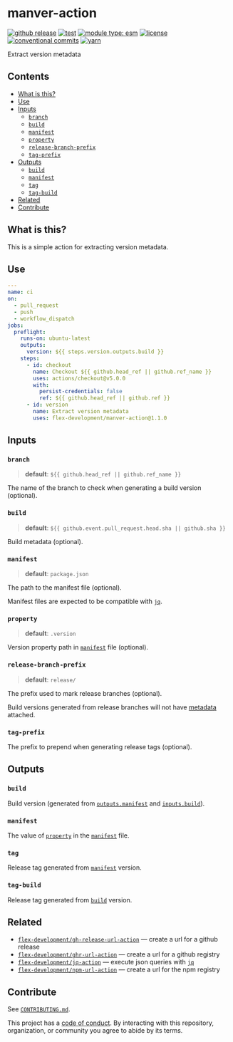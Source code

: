 # manver-action

[![github release](https://img.shields.io/github/v/release/flex-development/manver-action.svg?include_prereleases\&sort=semver)](https://github.com/flex-development/manver-action/releases/latest)
[![test](https://github.com/flex-development/manver-action/actions/workflows/test.yml/badge.svg)](https://github.com/flex-development/manver-action/actions/workflows/test.yml)
[![module type: esm](https://img.shields.io/badge/module%20type-esm-brightgreen)](https://github.com/voxpelli/badges-cjs-esm)
[![license](https://img.shields.io/github/license/flex-development/manver-action.svg)](LICENSE.md)
[![conventional commits](https://img.shields.io/badge/-conventional%20commits-fe5196?logo=conventional-commits\&logoColor=ffffff)](https://conventionalcommits.org)
[![yarn](https://img.shields.io/badge/-yarn-2c8ebb?style=flat\&logo=yarn\&logoColor=ffffff)](https://yarnpkg.com)

Extract version metadata

## Contents

- [What is this?](#what-is-this)
- [Use](#use)
- [Inputs](#inputs)
  - [`branch`](#branch)
  - [`build`](#build)
  - [`manifest`](#manifest)
  - [`property`](#property)
  - [`release-branch-prefix`](#release-branch-prefix)
  - [`tag-prefix`](#tag-prefix)
- [Outputs](#outputs)
  - [`build`](#build-1)
  - [`manifest`](#manifest-1)
  - [`tag`](#tag)
  - [`tag-build`](#tag-build)
- [Related](#related)
- [Contribute](#contribute)

## What is this?

This is a simple action for extracting version metadata.

## Use

```yaml
---
name: ci
on:
  - pull_request
  - push
  - workflow_dispatch
jobs:
  preflight:
    runs-on: ubuntu-latest
    outputs:
      version: ${{ steps.version.outputs.build }}
    steps:
      - id: checkout
        name: Checkout ${{ github.head_ref || github.ref_name }}
        uses: actions/checkout@v5.0.0
        with:
          persist-credentials: false
          ref: ${{ github.head_ref || github.ref }}
      - id: version
        name: Extract version metadata
        uses: flex-development/manver-action@1.1.0
```

## Inputs

### `branch`

> **default**: `${{ github.head_ref || github.ref_name }}`

The name of the branch to check when generating a build version (optional).

### `build`

> **default**: `${{ github.event.pull_request.head.sha || github.sha }}`

Build metadata (optional).

### `manifest`

> **default**: `package.json`

The path to the manifest file (optional).

Manifest files are expected to be compatible with [`jq`][jq].

### `property`

> **default**: `.version`

Version property path in [`manifest`](#manifest) file (optional).

### `release-branch-prefix`

> **default**: `release/`

The prefix used to mark release branches (optional).

Build versions generated from release branches will not have [metadata](#build) attached.

### `tag-prefix`

The prefix to prepend when generating release tags (optional).

## Outputs

### `build`

Build version (generated from [`outputs.manifest`](#manifest-1) and [`inputs.build`](#build)).

### `manifest`

The value of [`property`](#property) in the [`manifest`](#manifest) file.

### `tag`

Release tag generated from [`manifest`](#manifest-1) version.

### `tag-build`

Release tag generated from [`build`](#build-1) version.

## Related

- [`flex-development/gh-release-url-action`][gh-release-url-action] — create a url for a github release
- [`flex-development/ghr-url-action`][ghr-url-action] — create a url for a github registry
- [`flex-development/jq-action`][jq-action] — execute json queries with [`jq`][jq]
- [`flex-development/npm-url-action`][npm-url-action] — create a url for the npm registry

## Contribute

See [`CONTRIBUTING.md`](CONTRIBUTING.md).

This project has a [code of conduct](./CODE_OF_CONDUCT.md). By interacting with this repository, organization, or
community you agree to abide by its terms.

[gh-release-url-action]: https://github.com/flex-development/gh-release-url-action

[ghr-url-action]: https://github.com/flex-development/ghr-url-action

[jq-action]: https://github.com/flex-development/jq-action

[jq]: https://jqlang.org

[npm-url-action]: https://github.com/flex-development/npm-url-action
